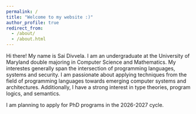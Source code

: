 ```yaml
---
permalink: /
title: "Welcome to my website :)"
author_profile: true
redirect_from: 
  - /about/
  - /about.html
---
```


Hi there! My name is Sai Divvela. I am an undergraduate at the University of Maryland double majoring in Computer Science and Mathematics. My interestes generally span the intersection of programming languages, systems and security. I am passionate about applying techniques from the field of programming languages towards emerging computer systems and architectures. Additionally, I have a strong interest in type theories, program logics, and semantics.

I am planning to apply for PhD programs in the 2026-2027 cycle. 
